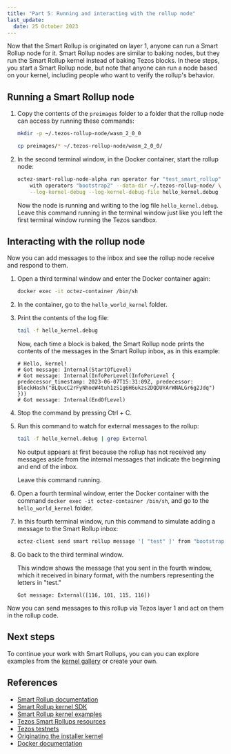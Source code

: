 ```yaml
---
title: "Part 5: Running and interacting with the rollup node"
last_update:
  date: 25 October 2023
---
```


Now that the Smart Rollup is originated on layer 1, anyone can run a Smart Rollup node for it.
Smart Rollup nodes are similar to baking nodes, but they run the Smart Rollup kernel instead of baking Tezos blocks.
In these steps, you start a Smart Rollup node, but note that anyone can run a node based on your kernel, including people who want to verify the rollup's behavior.

## Running a Smart Rollup node

1. Copy the contents of the `preimages` folder to a folder that the rollup node can access by running these commands:

   ```bash
   mkdir -p ~/.tezos-rollup-node/wasm_2_0_0

   cp preimages/* ~/.tezos-rollup-node/wasm_2_0_0/
   ```

1. In the second terminal window, in the Docker container, start the rollup node:

   ```bash
   octez-smart-rollup-node-alpha run operator for "test_smart_rollup" \
       with operators "bootstrap2" --data-dir ~/.tezos-rollup-node/ \
       --log-kernel-debug --log-kernel-debug-file hello_kernel.debug
   ```

   Now the node is running and writing to the log file `hello_kernel.debug`.
   Leave this command running in the terminal window just like you left the first terminal window running the Tezos sandbox.

## Interacting with the rollup node

Now you can add messages to the inbox and see the rollup node receive and respond to them.

1. Open a third terminal window and enter the Docker container again:

   ```bash
   docker exec -it octez-container /bin/sh
   ```

1. In the container, go to the `hello_world_kernel` folder.

1. Print the contents of the log file:

   ```bash
   tail -f hello_kernel.debug
   ```

   Now, each time a block is baked, the Smart Rollup node prints the contents of the messages in the Smart Rollup inbox, as in this example:

   ```
   # Hello, kernel!
   # Got message: Internal(StartOfLevel)
   # Got message: Internal(InfoPerLevel(InfoPerLevel { predecessor_timestamp: 2023-06-07T15:31:09Z, predecessor: BlockHash("BLQucC2rFyNhoeW4tuh1zS1g6H6ukzs2DQDUYArWNALGr6g2Jdq") }))
   # Got message: Internal(EndOfLevel)
   ```

1. Stop the command by pressing Ctrl + C.

1. Run this command to watch for external messages to the rollup:

   ```bash
   tail -f hello_kernel.debug | grep External
   ```

   No output appears at first because the rollup has not received any messages aside from the internal messages that indicate the beginning and end of the inbox.

   Leave this command running.

1. Open a fourth terminal window, enter the Docker container with the command `docker exec -it octez-container /bin/sh`, and go to the `hello_world_kernel` folder.

1. In this fourth terminal window, run this command to simulate adding a message to the Smart Rollup inbox:

   ```bash
   octez-client send smart rollup message '[ "test" ]' from "bootstrap3"
   ```

1. Go back to the third terminal window.

   This window shows the message that you sent in the fourth window, which it received in binary format, with the numbers representing the letters in "test."

   ```
   Got message: External([116, 101, 115, 116])
   ```

Now you can send messages to this rollup via Tezos layer 1 and act on them in the rollup code.

## Next steps

<!--
Commenting this out because there's not enough info for a tutorial user to do this without further information; consider adding this because it would be good to be able to send messages (that is, call contracts) from the rollup, and I don't know how you'd do that in the sandbox.

Currently, your rollup and kernel are running in sandbox mode.
If you want to explore further, you can try deploying the rollup to a testnet as you do in the [Deploy a smart contract](../deploy-your-first-smart-contract/) tutorial.
The workflow for deploying to a testnet is similar to the workflow that you used to deploy to the sandbox:

1. Configure the network to use the testnet
1. Run a node (needs to synchronize with the network — can make use of [snapshots](https://tezos.gitlab.io/user/snapshots.html))
1. Create or import an account and fun it by a faucet
1. Originate the rollup to the testnet
1. Start the rollup node
1. Check the log file
-->

To continue your work with Smart Rollups, you can you can explore examples from the [kernel gallery](https://gitlab.com/tezos/kernel-gallery/-/tree/main/) or create your own.

## References

- [Smart Rollup documentation](https://tezos.gitlab.io/alpha/smart_rollups.html)
- [Smart Rollup kernel SDK](https://gitlab.com/tezos/tezos/-/tree/master/src/kernel_sdk)
- [Smart Rollup kernel examples](https://gitlab.com/tezos/kernel-gallery/-/tree/main/)
- [Tezos Smart Rollups resources](https://airtable.com/shrvwpb63rhHMiDg9/tbl2GNV1AZL4dkGgq)
- [Tezos testnets](https://teztnets.com/)
- [Originating the installer kernel](https://tezos.stackexchange.com/questions/4784/how-to-originating-a-smart-rollup-with-an-installer-kernel/5794#5794)
- [Docker documentation](https://docs.docker.com/get-started/)
